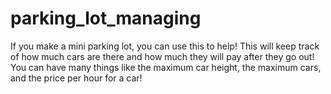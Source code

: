 # parking_lot_managing
If you make a mini parking lot, you can use this to help! This will keep track of how much cars are there and how much they will pay after they go out! You can have many things like the maximum car height, the maximum cars, and the price per hour for a car!
